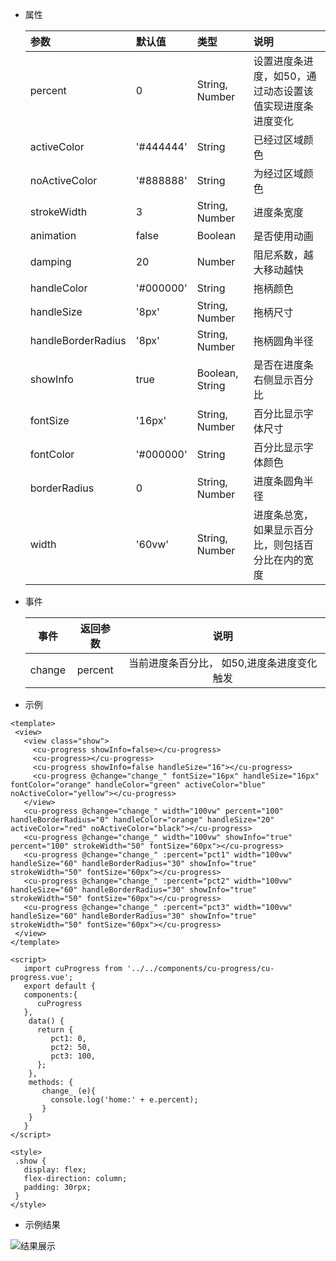 + 属性

    |参数|默认值|类型|说明|
    |:---|:---|:---|:---|
    |percent|0|String, Number|设置进度条进度，如50，通过动态设置该值实现进度条进度变化|
    |activeColor|'#444444'|String|已经过区域颜色|
    |noActiveColor|'#888888'|String|为经过区域颜色|
    |strokeWidth|3|String, Number|进度条宽度|
    |animation|false|Boolean|是否使用动画|
    |damping|20|Number|阻尼系数，越大移动越快|
    |handleColor|'#000000'|String|拖柄颜色|
    |handleSize|'8px'|String, Number|拖柄尺寸|
    |handleBorderRadius|'8px'|String, Number|拖柄圆角半径|
    |showInfo|true|Boolean, String|是否在进度条右侧显示百分比|
    |fontSize|'16px'|String, Number|百分比显示字体尺寸|
    |fontColor|'#000000'|String|百分比显示字体颜色|
    |borderRadius|0|String, Number|进度条圆角半径|
    |width|'60vw'|String, Number|进度条总宽，如果显示百分比，则包括百分比在内的宽度
        
        
+ 事件

    |事件|返回参数|说明|
    |:---:|:---:|:---:|
    |change|percent|当前进度条百分比， 如50,进度条进度变化触发|


+ 示例
 ```
 <template>
  <view>
    <view class="show">
      <cu-progress showInfo=false></cu-progress>
      <cu-progress></cu-progress>
      <cu-progress showInfo=false handleSize="16"></cu-progress>
      <cu-progress @change="change_" fontSize="16px" handleSize="16px" fontColor="orange" handleColor="green" activeColor="blue" noActiveColor="yellow"></cu-progress>
    </view>
    <cu-progress @change="change_" width="100vw" percent="100" handleBorderRadius="0" handleColor="orange" handleSize="20" activeColor="red" noActiveColor="black"></cu-progress>
    <cu-progress @change="change_" width="100vw" showInfo="true" percent="100" strokeWidth="50" fontSize="60px"></cu-progress>
    <cu-progress @change="change_" :percent="pct1" width="100vw" handleSize="60" handleBorderRadius="30" showInfo="true" strokeWidth="50" fontSize="60px"></cu-progress>
    <cu-progress @change="change_" :percent="pct2" width="100vw" handleSize="60" handleBorderRadius="30" showInfo="true" strokeWidth="50" fontSize="60px"></cu-progress>
    <cu-progress @change="change_" :percent="pct3" width="100vw" handleSize="60" handleBorderRadius="30" showInfo="true" strokeWidth="50" fontSize="60px"></cu-progress>
  </view>
</template>

<script>
    import cuProgress from '../../components/cu-progress/cu-progress.vue';
    export default {
    components:{
       cuProgress
    },
     data() {
       return {
          pct1: 0,
          pct2: 50,
          pct3: 100,
       };
     },
     methods: {
        change_ (e){
          console.log('home:' + e.percent);
        }
     }
    }
</script>

<style>
  .show {
    display: flex;
    flex-direction: column;
    padding: 30rpx;
  }
</style>
```

+ 示例结果

![结果展示]('https://github.com/18212297551/cu-progress/blob/master/cuProgress.jpg')